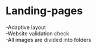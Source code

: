 # Landing-pages

-Adaptive layout<br>
-Website validation check<br>
-All images are divided into folders
